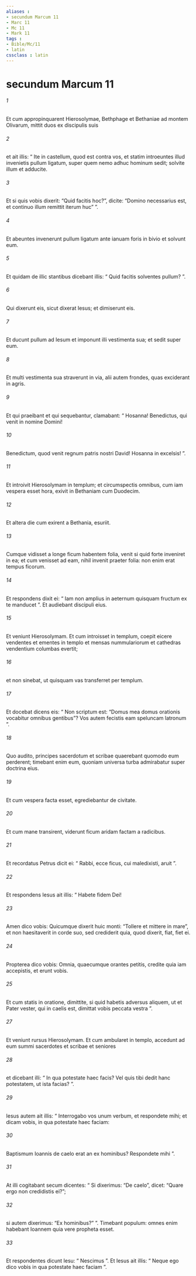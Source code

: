 ```yaml
---
aliases : 
- secundum Marcum 11
- Marc 11
- Mc 11
- Mark 11
tags : 
- Bible/Mc/11
- latin
cssclass : latin
---
```


# secundum Marcum 11

###### 1
Et cum appropinquarent Hierosolymae, Bethphage et Bethaniae ad montem Olivarum, mittit duos ex discipulis suis 
###### 2
et ait illis: “ Ite in castellum, quod est contra vos, et statim introeuntes illud invenietis pullum ligatum, super quem nemo adhuc hominum sedit; solvite illum et adducite. 
###### 3
Et si quis vobis dixerit: “Quid facitis hoc?”, dicite: “Domino necessarius est, et continuo illum remittit iterum huc” ”. 
###### 4
Et abeuntes invenerunt pullum ligatum ante ianuam foris in bivio et solvunt eum. 
###### 5
Et quidam de illic stantibus dicebant illis: “ Quid facitis solventes pullum? ”. 
###### 6
Qui dixerunt eis, sicut dixerat Iesus; et dimiserunt eis. 
###### 7
Et ducunt pullum ad Iesum et imponunt illi vestimenta sua; et sedit super eum. 
###### 8
Et multi vestimenta sua straverunt in via, alii autem frondes, quas exciderant in agris. 
###### 9
Et qui praeibant et qui sequebantur, clamabant: “ Hosanna! Benedictus, qui venit in nomine Domini! 
###### 10
Benedictum, quod venit regnum patris nostri David! Hosanna in excelsis! ”.
###### 11
Et introivit Hierosolymam in templum; et circumspectis omnibus, cum iam vespera esset hora, exivit in Bethaniam cum Duodecim.
###### 12
Et altera die cum exirent a Bethania, esuriit. 
###### 13
Cumque vidisset a longe ficum habentem folia, venit si quid forte inveniret in ea; et cum venisset ad eam, nihil invenit praeter folia: non enim erat tempus ficorum. 
###### 14
Et respondens dixit ei: “ Iam non amplius in aeternum quisquam fructum ex te manducet ”. Et audiebant discipuli eius.
###### 15
Et veniunt Hierosolymam. Et cum introisset in templum, coepit eicere vendentes et ementes in templo et mensas nummulariorum et cathedras vendentium columbas evertit; 
###### 16
et non sinebat, ut quisquam vas transferret per templum. 
###### 17
Et docebat dicens eis: “ Non scriptum est: “Domus mea domus orationis vocabitur omnibus gentibus”? Vos autem fecistis eam speluncam latronum ”.
###### 18
Quo audito, principes sacerdotum et scribae quaerebant quomodo eum perderent; timebant enim eum, quoniam universa turba admirabatur super doctrina eius. 
###### 19
Et cum vespera facta esset, egrediebantur de civitate.
###### 20
Et cum mane transirent, viderunt ficum aridam factam a radicibus. 
###### 21
Et recordatus Petrus dicit ei: “ Rabbi, ecce ficus, cui maledixisti, aruit ”. 
###### 22
Et respondens Iesus ait illis: “ Habete fidem Dei! 
###### 23
Amen dico vobis: Quicumque dixerit huic monti: “Tollere et mittere in mare”, et non haesitaverit in corde suo, sed crediderit quia, quod dixerit, fiat, fiet ei. 
###### 24
Propterea dico vobis: Omnia, quaecumque orantes petitis, credite quia iam accepistis, et erunt vobis. 
###### 25
Et cum statis in oratione, dimittite, si quid habetis adversus aliquem, ut et Pater vester, qui in caelis est, dimittat vobis peccata vestra ”. 
###### 27
Et veniunt rursus Hierosolymam. Et cum ambularet in templo, accedunt ad eum summi sacerdotes et scribae et seniores 
###### 28
et dicebant illi: “ In qua potestate haec facis? Vel quis tibi dedit hanc potestatem, ut ista facias? ”. 
###### 29
Iesus autem ait illis: “ Interrogabo vos unum verbum, et respondete mihi; et dicam vobis, in qua potestate haec faciam: 
###### 30
Baptismum Ioannis de caelo erat an ex hominibus? Respondete mihi ”. 
###### 31
At illi cogitabant secum dicentes: “ Si dixerimus: “De caelo”, dicet: “Quare ergo non credidistis ei?”; 
###### 32
si autem dixerimus: “Ex hominibus?” ”. Timebant populum: omnes enim habebant Ioannem quia vere propheta esset. 
###### 33
Et respondentes dicunt Iesu: “ Nescimus ”. Et Iesus ait illis: “ Neque ego dico vobis in qua potestate haec faciam ”.
